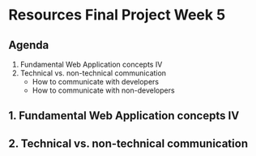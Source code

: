 # Resources Final Project Week 5

## Agenda

1. Fundamental Web Application concepts IV
2. Technical vs. non-technical communication
    - How to communicate with developers
    - How to communicate with non-developers

## 1. Fundamental Web Application concepts IV

## 2. Technical vs. non-technical communication
